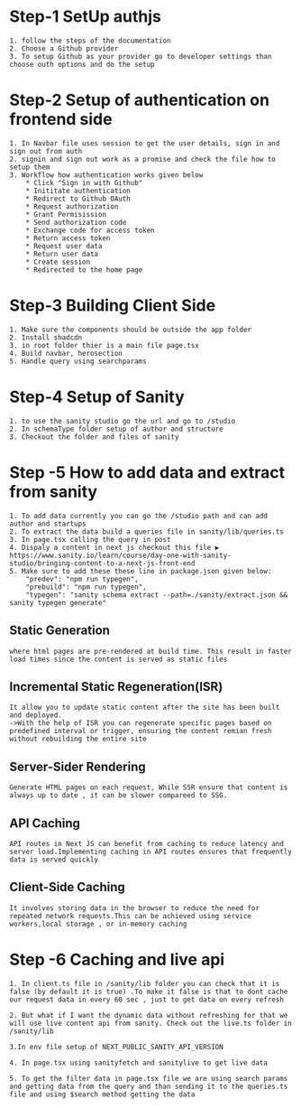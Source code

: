 # Step-1 SetUp authjs
    1. follow the steps of the documentation
    2. Choose a Github provider
    3. To setup Github as your provider go to developer settings than choose outh options and do the setup

# Step-2 Setup of authentication on frontend side
    1. In Navbar file uses session to get the user details, sign in and sign out from auth
    2. signin and sign out work as a promise and check the file how to setup them
    3. Workflow how authentication works given below
        * Click "Sign in with Github"
        * Inititate authentication
        * Redirect to Github OAuth
        * Request authorization
        * Grant Permisission
        * Send authorization code
        * Exchange code for access token
        * Return access token
        * Request user data
        * Return user data
        * Create session
        * Redirected to the home page

# Step-3 Building Client Side
    1. Make sure the components should be outside the app folder
    2. Install shadcdn
    3. in root folder thier is a main file page.tsx
    4. Build navbar, herosection
    5. Handle query using searchparams

# Step-4 Setup of Sanity
    1. to use the sanity studio go the url and go to /studio
    2. In schemaType folder setup of author and structure
    3. Checkout the folder and files of sanity

# Step -5 How to add data and extract from sanity
    1. To add data currently you can go the /studio path and can add author and startups
    2. To extract the data build a queries file in sanity/lib/queries.ts
    3. In page.tsx calling the query in post
    4. Dispaly a content in next js checkout this file ▶️ https://www.sanity.io/learn/course/day-one-with-sanity-studio/bringing-content-to-a-next-js-front-end
    5. Make sure to add these these line in package.json given below:
        "predev": "npm run typegen",
        "prebuild": "npm run typegen",
        "typegen": "sanity schema extract --path=./sanity/extract.json && sanity typegen generate"

## Static Generation
    where html pages are pre-rendered at build time. This result in faster load times since the content is served as static files

## Incremental Static Regeneration(ISR)
    It allow you to update static content after the site has been built and deployed.
    ->With the help of ISR you can regenerate specific pages based on predefined interval or trigger, ensuring the content remian fresh without rebuilding the entire site

## Server-Sider Rendering
    Generate HTML pages on each request, While SSR ensure that content is always up to date , it can be slower compareed to SSG.

## API Caching
    API routes in Next JS can benefit from caching to reduce latency and server load.Implementing caching in API routes ensures that frequently data is served quickly

## Client-Side Caching
    It involves storing data in the browser to reduce the need for repeated network requests.This can be achieved using service workers,local storage , or in-memory caching


# Step -6 Caching and live api
    1. In client.ts file in /sanity/lib folder you can check that it is false (by default it is true) .To make it false is that to dont cache our request data in every 60 sec , just to get data on every refresh
    
    2. But what if I want the dynamic data without refreshing for that we will use live content api from sanity. Check out the live.ts folder in /sanity/lib

    3.In env file setup of NEXT_PUBLIC_SANITY_API_VERSION

    4. In page.tsx using sanityfetch and sanitylive to get live data

    5. To get the filter data in page.tsx file we are using search params and getting data from the query and than sending it to the queries.ts file and using $search method getting the data

